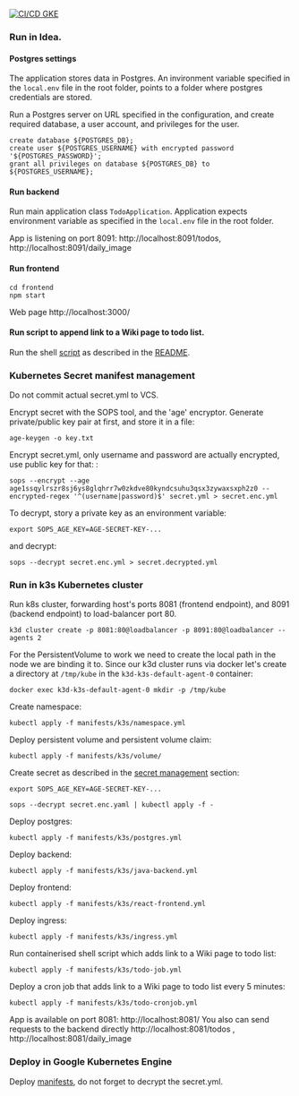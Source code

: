 [![CI/CD GKE](https://github.com/MikhailZvagelsky/todo/actions/workflows/google-cloud-pipeline.yml/badge.svg)](https://github.com/MikhailZvagelsky/todo/actions/workflows/google-cloud-pipeline.yml)

### Run in Idea.

#### Postgres settings

The application stores data in Postgres.
An invironment variable specified in the `local.env` file in the root folder,
points to a folder where postgres credentials are stored.

Run a Postgres server on URL specified in the configuration, and create
required database, a user account, and privileges for the user.

```shell
create database ${POSTGRES_DB};
create user ${POSTGRES_USERNAME} with encrypted password '${POSTGRES_PASSWORD}';
grant all privileges on database ${POSTGRES_DB} to ${POSTGRES_USERNAME};
```

#### Run backend

Run main application class `TodoApplication`.
Application expects environment variable as specified in the `local.env` file in the root folder.

App is listening on port 8091: http://localhost:8091/todos, http://localhost:8091/daily_image

#### Run frontend

```shell
cd frontend
npm start
```

Web page http://localhost:3000/

#### Run script to append link to a Wiki page to todo list.

Run the shell [script](src/main/cronJobs/dailyTodo/createTodo.sh) 
as described in the [README](src/main/cronJobs/dailyTodo/README.md).

### Kubernetes Secret manifest management

Do not commit actual secret.yml to VCS.

Encrypt secret with the SOPS tool, and the 'age' encryptor.
Generate private/public key pair at first, and store it in a file:
```shell
age-keygen -o key.txt
```
Encrypt secret.yml, only username and password are actually encrypted,
use public key for that:
:
```shell
sops --encrypt --age age1ssqylrszr8sj6ys8glqhrr7w0zkdve80kyndcsuhu3qsx3zywaxsxph2z0 --encrypted-regex '^(username|password)$' secret.yml > secret.enc.yml
```

To decrypt, story a private key as an environment variable:
```shell
export SOPS_AGE_KEY=AGE-SECRET-KEY-...
```
and decrypt:
```shell
sops --decrypt secret.enc.yml > secret.decrypted.yml
```

### Run in k3s Kubernetes cluster

Run k8s cluster, forwarding host's ports 8081 (frontend endpoint), and 8091 (backend endpoint) to load-balancer port 80.

```shell
k3d cluster create -p 8081:80@loadbalancer -p 8091:80@loadbalancer --agents 2
```

For the PersistentVolume to work we need to create the local path in the node we are binding it to.
Since our k3d cluster runs via docker let's create a directory at
`/tmp/kube`
in the `k3d-k3s-default-agent-0` container:

```shell
docker exec k3d-k3s-default-agent-0 mkdir -p /tmp/kube
````

Create namespace:
```shell
kubectl apply -f manifests/k3s/namespace.yml
```

Deploy persistent volume and persistent volume claim:

```shell
kubectl apply -f manifests/k3s/volume/
```

Create secret as described in the [secret management](#kubernetes-secret-manifest-management) section:
```shell
export SOPS_AGE_KEY=AGE-SECRET-KEY-...
```
```shell
sops --decrypt secret.enc.yaml | kubectl apply -f -
```

Deploy postgres:
```shell
kubectl apply -f manifests/k3s/postgres.yml

```

Deploy backend:

```shell
kubectl apply -f manifests/k3s/java-backend.yml
```

Deploy frontend:
```shell
kubectl apply -f manifests/k3s/react-frontend.yml
```

Deploy ingress:
```shell
kubectl apply -f manifests/k3s/ingress.yml
```

Run containerised shell script which adds link to a Wiki page to todo list:
```shell
kubectl apply -f manifests/k3s/todo-job.yml
```

Deploy a cron job that adds link to a Wiki page to todo list every 5 minutes:
```shell
kubectl apply -f manifests/k3s/todo-cronjob.yml
```

App is available on port 8081: http://localhost:8081/
You also can send requests to the backend directly http://localhost:8081/todos , http://localhost:8081/daily_image 

### Deploy in Google Kubernetes Engine

Deploy [manifests](manifests/GKE), do not forget to decrypt the secret.yml.